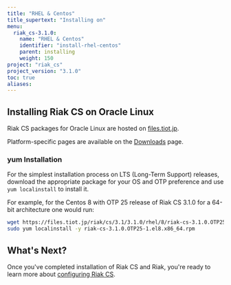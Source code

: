 ```yaml
---
title: "RHEL & Centos"
title_supertext: "Installing on"
menu:
  riak_cs-3.1.0:
    name: "RHEL & Centos"
    identifier: "install-rhel-centos"
    parent: installing
    weight: 150
project: "riak_cs"
project_version: "3.1.0"
toc: true
aliases:
---
```


[files rhel-centos]:     https://files.tiot.jp/riak/cs/3.1/3.1.0/rhel/
[downloads rhel-centos]: {{<baseurl>}}riak/cs/3.1.0/downloads#oracle-linux
[configure cs]:          {{<baseurl>}}riak/cs/3.1.0/configuring

## Installing Riak CS on Oracle Linux

Riak CS packages for Oracle Linux are hosted on
[files.tiot.jp][files rhel-centos].

Platform-specific pages are available on the [Downloads][downloads rhel-centos] page.

### yum Installation

For the simplest installation process on LTS (Long-Term Support)
releases, download the appropriate package for your OS and OTP preference
and use `yum localinstall` to install it.

For example, for the Centos 8 with OTP 25 release of Riak CS 3.1.0 for a 64-bit architecture one would run:

```bash
wget https://files.tiot.jp/riak/cs/3.1/3.1.0/rhel/8/riak-cs-3.1.0.OTP25-1.el8.x86_64.rpm
sudo yum localinstall -y riak-cs-3.1.0.OTP25-1.el8.x86_64.rpm
```

## What's Next?

Once you've completed installation of Riak CS and Riak, you're ready to
learn more about [configuring Riak CS][configure cs].
